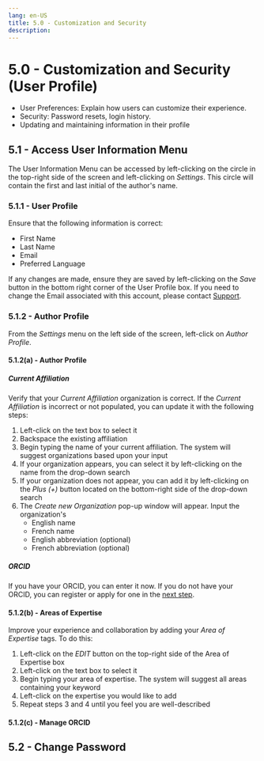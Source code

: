 ```yaml
---
lang: en-US
title: 5.0 - Customization and Security
description:
---
```

# 5.0 - Customization and Security (User Profile)

- User Preferences: Explain how users can customize their experience.
- Security: Password resets, login history.
- Updating and maintaining information in their profile


## 5.1 - Access User Information Menu 
The User Information Menu can be accessed by left-clicking on the circle in the top-right side of the screen and left-clicking on *Settings*. This circle will contain the first and last initial of the author's name.

### 5.1.1 - User Profile
Ensure that the following information is correct:
- First Name
- Last Name
- Email
- Preferred Language

If any changes are made, ensure they are saved by left-clicking on the *Save* button in the bottom right corner of the User Profile box. If you need to change the Email associated with this account, please contact [Support](mailto:DFO.OpenScience-ScienceOuverte.MPO@dfo-mpo.gc.ca).

### 5.1.2 - Author Profile
From the *Settings* menu on the left side of the screen, left-click on *Author Profile*.

#### 5.1.2(a) - Author Profile
##### Current Affiliation

Verify that your *Current Affiliation* organization is correct. If the *Current Affiliation* is incorrect or not populated, you can update it with the following steps:
1) Left-click on the text box to select it
2) Backspace the existing affiliation
3) Begin typing the name of your current affiliation. The system will suggest organizations based upon your input
4) If your organization appears, you can select it by left-clicking on the name from the drop-down search
5) If your organization does not appear, you can add it by left-clicking on the *Plus (+)* button located on the bottom-right side of the drop-down search
6) The *Create new Organization* pop-up window will appear. Input the organization's
    - English name
    - French name
    - English abbreviation (optional)
    - French abbreviation (optional)

##### ORCID
If you have your ORCID, you can enter it now. If you do not have your ORCID, you can register or apply for one in the [next step](#_5-1-2-c-manage-orcid).

#### 5.1.2(b) - Areas of Expertise
Improve your experience and collaboration by adding your *Area of Expertise* tags. To do this:
1) Left-click on the *EDIT* button on the top-right side of the Area of Expertise box
2) Left-click on the text box to select it
3) Begin typing your area of expertise. The system will suggest all areas containing your keyword
4) Left-click on the expertise you would like to add
5) Repeat steps 3 and 4 until you feel you are well-described

#### 5.1.2(c) - Manage ORCID

## 5.2 - Change Password
